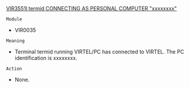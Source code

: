[VIR3551I termid CONNECTING AS PERSONAL COMPUTER "xxxxxxxx"](https://virtel.readthedocs.io/en/latest/manuals/virtel/Virtel459MG/messages.html?highlight=VIR3551I#VIR3551I)

`Module`
- 	VIR0035

`Meaning`
- Terminal termid running VIRTEL/PC has connected to VIRTEL. The PC identification is xxxxxxxx.

`Action`
- None.
